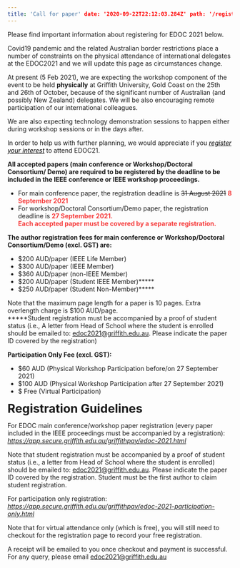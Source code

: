 ```yaml
---
title: 'Call for paper' date: '2020-09-22T22:12:03.284Z' path: '/registration/' type: registration
---
```


Please find important information about registering for EDOC 2021 below.

Covid19 pandemic and the related Australian border restrictions place a number of constraints on the physical attendance
of international delegates at the EDOC2021 and we will update this page as circumstances change.

At present (5 Feb 2021), we are expecting the workshop component of the event to be held **physically** at Griffith
University, Gold Coast on the 25th and 26th of October, because of the significant number of Australian (and possibly
New Zealand) delegates. We will be also encouraging remote participation of our international colleagues.

We are also expecting technology demonstration sessions to happen either during workshop sessions or in the days after.

In order to help us with further planning, we would appreciate if
you <a style="color: black;text-decoration: underline;" href="https://docs.google.com/forms/d/e/1FAIpQLSe8IZBlil8gAdeG5hOPQkaJnsW-xe_BrU8BWqN6LIqdiQvdyA/viewform"><i>
register your interest</i></a> to attend EDOC21.

<div style="margin-bottom: 2pt;font-weight: bold">All accepted papers (main conference or Workshop/Doctoral Consortium/ Demo) are required to be registered by the
deadline to be included in the IEEE conference or IEEE workshop proceedings.</div>

- For main conference paper, the registration deadline is ~~31 August 2021~~ <span style="color:#f63a3a">**8 September 2021**</span>
- For workshop/Doctoral Consortium/Demo paper, the registration deadline is <span style="color:#f63a3a">**27 September 2021.**</span></br>
<span style="color:#f63a3a">**Each accepted paper must be covered by a separate registration.**</span>

<div style="margin-bottom: 2pt;font-weight: bold">The author registration fees for main conference or Workshop/Doctoral Consortium/Demo (excl. GST) are:</div>

- $200 AUD/paper (IEEE Life Member)
- $300 AUD/paper (IEEE Member)
- $360 AUD/paper (non-IEEE Member)
- $200 AUD/paper (Student IEEE Member)*****
- $250 AUD/paper (Student Non-Member)*****

Note that the maximum page length for a paper is 10 pages. Extra overlength charge is $100 AUD/page.</br>
*****Student registration must be accompanied by a proof of student status (i.e., A letter from Head of School where the student is enrolled should be emailed to: <edoc2021@griffith.edu.au>. Please indicate the paper ID covered by the registration) 

<div style="margin-bottom: 2pt;font-weight: bold">Participation Only Fee (excl. GST): </div>

- $60 AUD (Physical Workshop Participation before/on 27 September 2021) 
- $100 AUD (Physical Workshop Participation after 27 September 2021) 
- $ Free (Virtual Participation) 

<div style="margin-bottom: 2pt;font-weight: bold;font-size: 20pt">Registration Guidelines</div>

For EDOC main conference/workshop paper registration (every paper included in the IEEE proceedings must be accompanied by a registration):
<a style="color: black;text-decoration: underline;" href="https://app.secure.griffith.edu.au/griffithpay/edoc-2021.html"><i>https://app.secure.griffith.edu.au/griffithpay/edoc-2021.html</i></a>


Note that student registration must be accompanied by a proof of student status (i.e., a letter from Head of School where the student is enrolled)  should be emailed to: edoc2021@griffith.edu.au. Please indicate the paper ID covered by the registration. Student must be the first author to claim student registration.

For participation only registration:
<a style="color: black;text-decoration: underline;" href="https://app.secure.griffith.edu.au/griffithpay/edoc-2021-participation-only.html"><i>https://app.secure.griffith.edu.au/griffithpay/edoc-2021-participation-only.html</i></a>


Note that for virtual attendance only (which is free), you will still need to checkout for the registration page to record your free registration.

A receipt will be emailed to you once checkout and payment is successful.
For any query, please email <edoc2021@griffith.edu.au>

